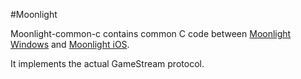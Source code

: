 #Moonlight

Moonlight-common-c contains common C code between
[Moonlight Windows](https://github.com/moonlight-stream/moonlight-windows) and
[Moonlight iOS](https://github.com/moonlight-stream/moonlight-ios).

It implements the actual GameStream protocol.
